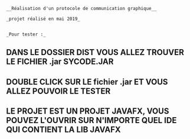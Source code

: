 


	__Réalisation d'un protocole de communication graphique__
	
	_projet réalisé en mai 2019_


	_Pour tester :_

## DANS LE DOSSIER DIST VOUS ALLEZ TROUVER LE FICHIER .jar SYCODE.JAR
## DOUBLE CLICK SUR LE fichier .jar ET VOUS ALLEZ POUVOIR LE TESTER
## LE PROJET EST UN PROJET JAVAFX, VOUS POUVEZ L'OUVRIR SUR N'IMPORTE QUEL IDE QUI CONTIENT LA LIB JAVAFX


